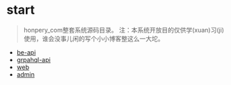 # start
> honpery_com整套系统源码目录。
> 注：本系统开放目的仅供学(xuan)习(ji)使用，谁会没事儿闲的写个小小博客整这么一大坨。

- [be-api](https://www.github.com/honpery-com/be-api)
- [grpahql-api](https://www.github.com/honpery-com/graphql-api)
- [web](https://www.github.com/honpery-com/web)
- [admin](https://www.github.com/honpery-com/admin)

